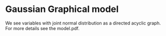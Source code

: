 # Gaussian Graphical model
We see variables with joint normal distribution as a directed acyclic graph. For more details see the model.pdf.
